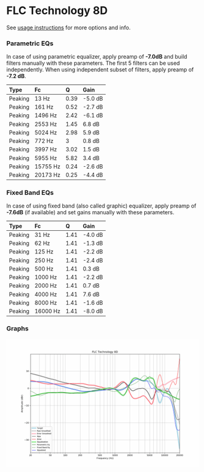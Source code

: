 # FLC Technology 8D
See [usage instructions](https://github.com/jaakkopasanen/AutoEq#usage) for more options and info.

### Parametric EQs
In case of using parametric equalizer, apply preamp of **-7.0dB** and build filters manually
with these parameters. The first 5 filters can be used independently.
When using independent subset of filters, apply preamp of **-7.2 dB**.

| Type    | Fc       |    Q | Gain    |
|:--------|:---------|:-----|:--------|
| Peaking | 13 Hz    | 0.39 | -5.0 dB |
| Peaking | 161 Hz   | 0.52 | -2.7 dB |
| Peaking | 1496 Hz  | 2.42 | -6.1 dB |
| Peaking | 2553 Hz  | 1.45 | 6.8 dB  |
| Peaking | 5024 Hz  | 2.98 | 5.9 dB  |
| Peaking | 772 Hz   | 3    | 0.8 dB  |
| Peaking | 3997 Hz  | 3.02 | 1.5 dB  |
| Peaking | 5955 Hz  | 5.82 | 3.4 dB  |
| Peaking | 15755 Hz | 0.24 | -2.6 dB |
| Peaking | 20173 Hz | 0.25 | -4.4 dB |

### Fixed Band EQs
In case of using fixed band (also called graphic) equalizer, apply preamp of **-7.6dB**
(if available) and set gains manually with these parameters.

| Type    | Fc       |    Q | Gain    |
|:--------|:---------|:-----|:--------|
| Peaking | 31 Hz    | 1.41 | -4.0 dB |
| Peaking | 62 Hz    | 1.41 | -1.3 dB |
| Peaking | 125 Hz   | 1.41 | -2.2 dB |
| Peaking | 250 Hz   | 1.41 | -2.4 dB |
| Peaking | 500 Hz   | 1.41 | 0.3 dB  |
| Peaking | 1000 Hz  | 1.41 | -2.2 dB |
| Peaking | 2000 Hz  | 1.41 | 0.7 dB  |
| Peaking | 4000 Hz  | 1.41 | 7.6 dB  |
| Peaking | 8000 Hz  | 1.41 | -1.6 dB |
| Peaking | 16000 Hz | 1.41 | -8.0 dB |

### Graphs
![](./FLC%20Technology%208D.png)